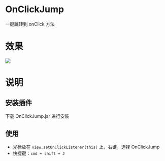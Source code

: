 # OnClickJump
一键跳转到 onClick 方法

# 效果
![](https://ws3.sinaimg.cn/large/006tKfTcgy1g0e046m8agg30hs09c4ky.gif)

# 说明

## 安装插件
下载 OnClickJump.jar 进行安装

## 使用
* 光标放在 `view.setOnClickListener(this)` 上，右键，选择 OnClickJump
* 快捷键：`cmd + shift + J`

